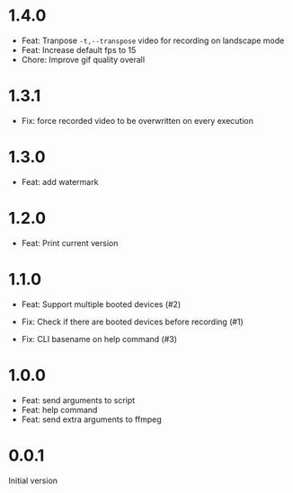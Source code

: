 # 1.4.0

- Feat: Tranpose `-t,--transpose` video for recording on landscape mode
- Feat: Increase default fps to 15
- Chore: Improve gif quality overall

# 1.3.1

- Fix: force recorded video to be overwritten on every execution

# 1.3.0

- Feat: add watermark

# 1.2.0

- Feat: Print current version

# 1.1.0

- Feat: Support multiple booted devices (#2)

- Fix: Check if there are booted devices before recording (#1)
- Fix: CLI basename on help command (#3)

# 1.0.0

- Feat: send arguments to script
- Feat: help command
- Feat: send extra arguments to ffmpeg

# 0.0.1

Initial version